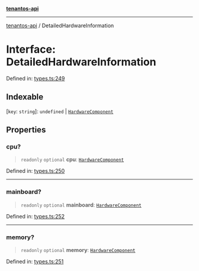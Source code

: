 [**tenantos-api**](../README.md)

***

[tenantos-api](../globals.md) / DetailedHardwareInformation

# Interface: DetailedHardwareInformation

Defined in: [types.ts:249](https://github.com/shadmanZero/tenantos-api/blob/b1ba837cafbeb4e057ec12e90b81a7c5ea5b383f/src/types.ts#L249)

## Indexable

\[`key`: `string`\]: `undefined` \| [`HardwareComponent`](HardwareComponent.md)

## Properties

### cpu?

> `readonly` `optional` **cpu**: [`HardwareComponent`](HardwareComponent.md)

Defined in: [types.ts:250](https://github.com/shadmanZero/tenantos-api/blob/b1ba837cafbeb4e057ec12e90b81a7c5ea5b383f/src/types.ts#L250)

***

### mainboard?

> `readonly` `optional` **mainboard**: [`HardwareComponent`](HardwareComponent.md)

Defined in: [types.ts:252](https://github.com/shadmanZero/tenantos-api/blob/b1ba837cafbeb4e057ec12e90b81a7c5ea5b383f/src/types.ts#L252)

***

### memory?

> `readonly` `optional` **memory**: [`HardwareComponent`](HardwareComponent.md)

Defined in: [types.ts:251](https://github.com/shadmanZero/tenantos-api/blob/b1ba837cafbeb4e057ec12e90b81a7c5ea5b383f/src/types.ts#L251)
